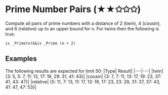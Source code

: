 # Prime Number Pairs (★★✩✩✩)
Compute all pairs of prime numbers with a distance of 2 (twin), 4 (cousin), and 6 (relative) up to an upper bound for n. For twins then the following is true:
```
is _Prime(n)&&is _Prime (n + 2)
```

## Examples
The following results are expected for limit 50:
|Type| Result|
|---|---|
|twin| {3: 5, 5: 7, 11: 13, 17: 19, 29: 31, 41: 43}|
|cousin| {3: 7, 7: 11, 13: 17, 19: 23, 37: 41, 43: 47}|
|relative| {5: 11, 7: 13, 11: 17, 13: 19, 17: 23, 23: 29, 31: 37, 37: 43, 41: 47, 47: 53}|